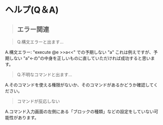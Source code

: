 # ヘルプ(Q＆A)

 
> ## エラー関連

> Q.構文エラーと出ます...

A.構文エラー: "execute @e >>a<<" での予期しない "a"
これは例えですが、予期しない "a"←の"の中身を正しいものに直していただければ成功すると思います。

> Q.不明なコマンドと出ます...

A.そのコマンドを使える権限がないか、そのコマンドがあるかどうか確認してください。

> コマンドが反応しない

A.コマンド入力画面の左側にある「ブロックの種類」などの設定をしていない可能性があります。
